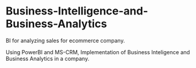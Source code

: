 # Business-Intelligence-and-Business-Analytics
BI for analyzing sales for ecommerce company.


Using PowerBI and MS-CRM, Implementation of Business Inteligence and Business Analytics in a company.
